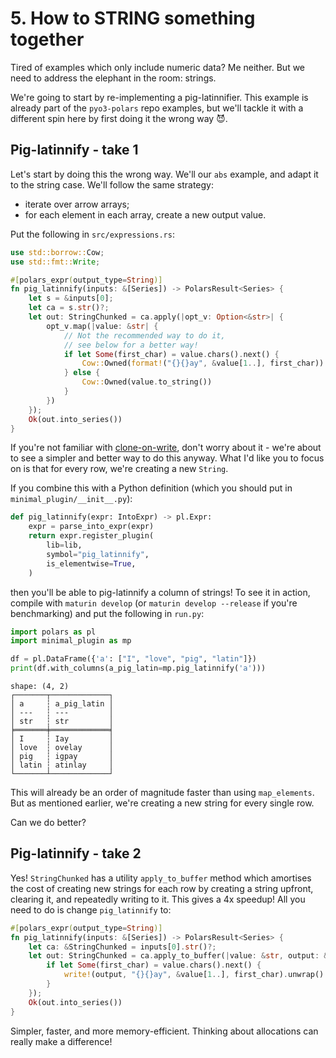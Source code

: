 # 5. How to STRING something together

Tired of examples which only include numeric data? Me neither.
But we need to address the elephant in the room: strings.

We're going to start by re-implementing a pig-latinnifier.
This example is already part of the `pyo3-polars` repo examples,
but we'll tackle it with a different spin here by first doing it
the wrong way 😈.

## Pig-latinnify - take 1

Let's start by doing this the wrong way.
We'll our `abs` example, and adapt it to the
string case. We'll follow the same strategy:

- iterate over arrow arrays;
- for each element in each array, create a new output value.

Put the following in `src/expressions.rs`:

```Rust
use std::borrow::Cow;
use std::fmt::Write;

#[polars_expr(output_type=String)]
fn pig_latinnify(inputs: &[Series]) -> PolarsResult<Series> {
    let s = &inputs[0];
    let ca = s.str()?;
    let out: StringChunked = ca.apply(|opt_v: Option<&str>| {
        opt_v.map(|value: &str| {
            // Not the recommended way to do it,
            // see below for a better way!
            if let Some(first_char) = value.chars().next() {
                Cow::Owned(format!("{}{}ay", &value[1..], first_char))
            } else {
                Cow::Owned(value.to_string())
            }
        })
    });
    Ok(out.into_series())
}
```
If you're not familiar with [clone-on-write](https://doc.rust-lang.org/std/borrow/enum.Cow.html),
don't worry about it - we're about to see a simpler and better way to do this anyway.
What I'd like you to focus on is that for every row, we're creating a new `String`.

If you combine this with a Python definition (which you should put
in `minimal_plugin/__init__.py`):

```python
def pig_latinnify(expr: IntoExpr) -> pl.Expr:
    expr = parse_into_expr(expr)
    return expr.register_plugin(
        lib=lib,
        symbol="pig_latinnify",
        is_elementwise=True,
    )
```
then you'll be able to pig-latinnify a column of strings! To see it
in action, compile with `maturin develop` (or `maturin develop --release`
if you're benchmarking) and put the following in `run.py`:

```python
import polars as pl
import minimal_plugin as mp

df = pl.DataFrame({'a': ["I", "love", "pig", "latin"]})
print(df.with_columns(a_pig_latin=mp.pig_latinnify('a')))
```
```
shape: (4, 2)
┌───────┬─────────────┐
│ a     ┆ a_pig_latin │
│ ---   ┆ ---         │
│ str   ┆ str         │
╞═══════╪═════════════╡
│ I     ┆ Iay         │
│ love  ┆ ovelay      │
│ pig   ┆ igpay       │
│ latin ┆ atinlay     │
└───────┴─────────────┘
```

This will already be an order of magnitude faster than using `map_elements`.
But as mentioned earlier, we're creating a new string for every single row.

Can we do better?

## Pig-latinnify - take 2

Yes! `StringChunked` has a utility `apply_to_buffer` method which amortises
the cost of creating new strings for each row by creating a string upfront,
clearing it, and repeatedly writing to it.
This gives a 4x speedup! All you need to do is change `pig_latinnify` to:

```Rust
#[polars_expr(output_type=String)]
fn pig_latinnify(inputs: &[Series]) -> PolarsResult<Series> {
    let ca: &StringChunked = inputs[0].str()?;
    let out: StringChunked = ca.apply_to_buffer(|value: &str, output: &mut String| {
        if let Some(first_char) = value.chars().next() {
            write!(output, "{}{}ay", &value[1..], first_char).unwrap()
        }
    });
    Ok(out.into_series())
}
```

Simpler, faster, and more memory-efficient.
Thinking about allocations can really make a difference!
